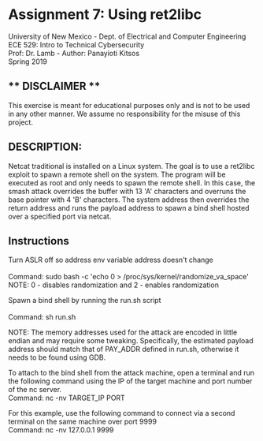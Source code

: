 # Assignment 7: Using ret2libc
University of New Mexico - Dept. of Electrical and Computer Engineering  
ECE 529: Intro to Technical Cybersecurity  
Prof: Dr. Lamb - Author: Panayioti Kitsos  
Spring 2019  

## ** DISCLAIMER **
This exercise is meant for educational purposes only and is not to be used in any other manner. We assume no responsibility for the misuse of this project.

## DESCRIPTION:
Netcat traditional is installed on a Linux system. The goal is to use a ret2libc exploit to spawn a remote shell on the system. The program will be executed as root and only needs to spawn the remote shell. In this case, the smash attack overrides the buffer with 13 'A' characters and overruns the base pointer with 4 'B' characters. The system address then overrides the return address and runs the payload address to spawn a bind shell hosted over a specified port via netcat.

## Instructions

Turn ASLR off so address env variable address doesn't change  
<br/>Command: sudo bash -c 'echo 0 > /proc/sys/kernel/randomize_va_space'  
NOTE: 0 - disables randomization and 2 - enables randomization  

Spawn a bind shell by running the run.sh script  
<br/>Command: sh run.sh  

NOTE: The memory addresses used for the attack are encoded in little endian and may require some tweaking. Specifically, the estimated payload address should match that of PAY_ADDR defined in run.sh, otherwise it needs to be found using GDB.

To attach to the bind shell from the attack machine, open a terminal and run the following command using the IP of the target machine and port number of the nc server.
<br/>Command: nc -nv TARGET_IP PORT

For this example, use the following command to connect via a second terminal on the same machine over port 9999
<br/>Command: nc -nv 127.0.0.1 9999

